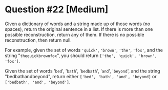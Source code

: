 # Question #22 [Medium]

Given a dictionary of words and a string made up of those words (no spaces), return the original sentence in a list. If there is more than one possible reconstruction, return any of them. If there is no possible reconstruction, then return null.

For example, given the set of words `'quick'`, `'brown'`, `'the'`, `'fox'`, and the string "`thequickbrownfox`", you should return `['the', 'quick', 'brown', 'fox']`.

Given the set of words '`bed`', '`bath`', '`bedbath`', '`and`', '`beyond`', and the string "bedbathandbeyond", return either `['bed', 'bath', 'and', 'beyond]` or `['bedbath', 'and', 'beyond']`.
